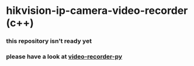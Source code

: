 # hikvision-ip-camera-video-recorder (c++)

### this repository isn't ready yet
### please have a look at [video-recorder-py](https://github.com/elyor04/video-recorder-py)
